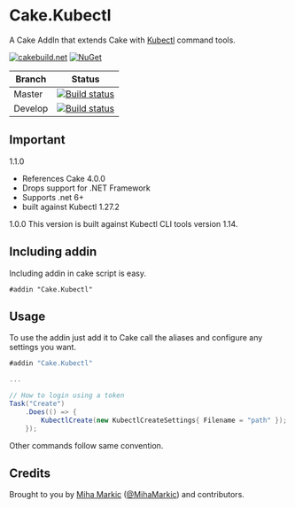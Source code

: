 ﻿# Cake.Kubectl

A Cake AddIn that extends Cake with [Kubectl](https://kubernetes.io/) command tools.

[![cakebuild.net](https://img.shields.io/badge/WWW-cakebuild.net-blue.svg)](http://cakebuild.net/)
[![NuGet](https://img.shields.io/nuget/v/Cake.Kubectl.svg)](https://www.nuget.org/packages/Cake.Kubectl)

|Branch|Status|
|------|------|
|Master|[![Build status](https://ci.appveyor.com/api/projects/status/github/cake-contrib/Cake.Kubectl?branch=master&svg=true)](https://ci.appveyor.com/project/cakecontrib/cake-kubectl)|
|Develop|[![Build status](https://ci.appveyor.com/api/projects/status/github/cake-contrib/Cake.Kubectl?branch=develop&svg=true)](https://ci.appveyor.com/project/cakecontrib/cake-kubectl)|

## Important
1.1.0
* References Cake 4.0.0
* Drops support for .NET Framework
* Supports .net 6+
* built against Kubectl 1.27.2

1.0.0 This version is built against Kubectl CLI tools version 1.14.

## Including addin
Including addin in cake script is easy.
```
#addin "Cake.Kubectl"
```
## Usage

To use the addin just add it to Cake call the aliases and configure any settings you want.

```csharp
#addin "Cake.Kubectl"

...

// How to login using a token
Task("Create")
    .Does(() => {
        KubectlCreate(new KubectlCreateSettings{ Filename = "path" });
    });
```
Other commands follow same convention.

## Credits

Brought to you by [Miha Markic](https://github.com/MihaMarkic) ([@MihaMarkic](https://twitter.com/MihaMarkic/)) and contributors. 